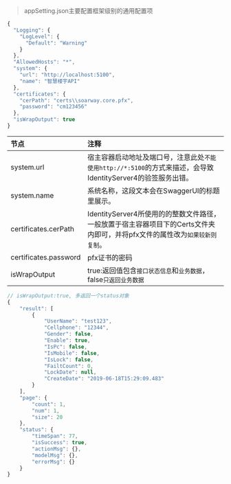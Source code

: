 >appSetting.json主要配置框架级别的通用配置项

```javascript
{
  "Logging": {
    "LogLevel": {
      "Default": "Warning"
    }
  },
  "AllowedHosts": "*",
  "system": {
    "url": "http://localhost:5100",
    "name": "智慧楼宇API"
  },
  "certificates": {
    "cerPath": "certs\\soarway.core.pfx",
    "password": "cm123456"
  },
  "isWrapOutput": true
}
```
| 节点                  | 注释                                                                                                                        |
| :-------------------- | :-------------------------------------------------------------------------------------------------------------------------- |
| system.url            | 宿主容器启动地址及端口号，注意此处`不能使用http://*:5100`的方式来描述，会导致IdentityServer4的验签服务出错。                  |
| system.name           | 系统名称，这段文本会在SwaggerUI的标题里展示。                                                                               |
| certificates.cerPath  | IdentityServer4所使用的的整数文件路径，一般放置于宿主容器项目下的Certs文件夹内即可，并将pfx文件的属性改为`如果较新则复制`。 |
| certificates.password | pfx证书的密码                                                                                                               |
|isWrapOutput                       |true:返回值包含`接口状态信息`和`业务数据`，false`只返回业务数据`

```javascript
// isWrapOutput:true, 多返回一个status对象
{
    "result": [
        {
            "UserName": "test123",
            "Cellphone": "12344",
            "Gender": false,
            "Enable": true,
            "IsPc": false,
            "IsMobile": false,
            "IsLock": false,
            "FailtCount": 0,
            "LockDate": null,
            "CreateDate": "2019-06-18T15:29:09.483"
        }
    ],
    "page": {
        "count": 1,
        "num": 1,
        "size": 20
    },
    "status": {
        "timeSpan": 77,
        "isSuccess": true,
        "actionMsg": {},
        "modelMsg": {},
        "errorMsg": {}
    }
}
```